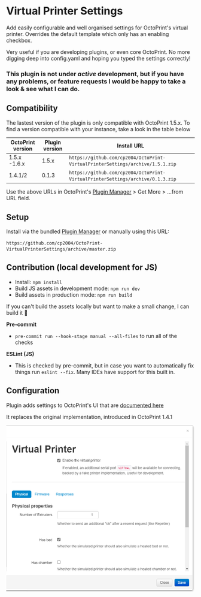 # Virtual Printer Settings

Add easily configurable and well organised settings for OctoPrint's virtual printer.
Overrides the default template which only has an enabling checkbox.

Very useful if you are developing plugins, or even core OctoPrint. No more digging deep into config.yaml and hoping you typed the settings correctly!

### This plugin is not under _active_ development, but if you have any problems, or feature requests I would be happy to take a look & see what I can do.

## Compatibility

The lastest version of the plugin is only compatible with OctoPrint 1.5.x.
To find a version compatible with your instance, take a look in the table below

| OctoPrint version | Plugin version | Install URL                                                                    |
| ----------------- | -------------- | ------------------------------------------------------------------------------ |
| 1.5.x -1.6.x            | 1.5.x          | `https://github.com/cp2004/OctoPrint-VirtualPrinterSettings/archive/1.5.1.zip` |
| 1.4.1/2           | 0.1.3          | `https://github.com/cp2004/OctoPrint-VirtualPrinterSettings/archive/0.1.3.zip` |

Use the above URLs in OctoPrint's [Plugin Manager](https://docs.octoprint.org/en/master/bundledplugins/pluginmanager.html) >
Get More > ...from URL field.

## Setup

Install via the bundled [Plugin Manager](https://docs.octoprint.org/en/master/bundledplugins/pluginmanager.html)
or manually using this URL:

    https://github.com/cp2004/OctoPrint-VirtualPrinterSettings/archive/master.zip
    
## Contribution (local development for JS)

* Install: `npm install`
* Build JS assets in development mode: `npm run dev`
* Build assets in production mode: `npm run build`

If you can't build the assets locally but want to make a small change, I can build it 🙂

**Pre-commit**

* `pre-commit run --hook-stage manual --all-files` to run all of the checks

**ESLint (JS)**

* This is checked by pre-commit, but in case you want to automatically fix things run `eslint --fix`. Many IDEs have support for this built in.


## Configuration

Plugin adds settings to OctoPrint's UI that are [documented here](https://docs.octoprint.org/en/master/development/virtual_printer.html#virtual-printer-configuration-options)

It replaces the original implementation, introduced in OctoPrint 1.4.1

![screenshot](extras/settings.png)
